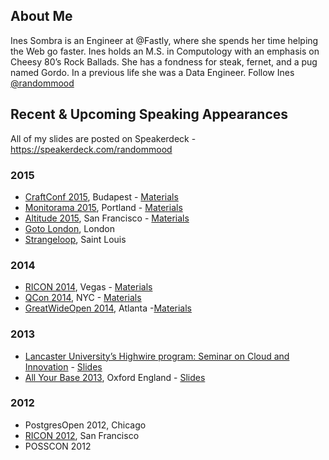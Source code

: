 ## About Me
Ines Sombra is an Engineer at @Fastly, where she spends her time helping the Web go faster. Ines holds an M.S. in Computology with an emphasis on Cheesy 80’s Rock Ballads. She has a fondness for steak, fernet, and a pug named Gordo. In a previous life she was a Data Engineer. Follow Ines [@randommood](https://twitter.com/randommood)

## Recent & Upcoming Speaking Appearances

All of my slides are posted on Speakerdeck - https://speakerdeck.com/randommood

### 2015
* [CraftConf 2015](craft-conf.com/2015), Budapest - [Materials](https://github.com/randommood/Craftconf2015)
* [Monitorama 2015](http://monitorama.com/), Portland - [Materials](https://github.com/Randommood/ZerotoCapacityPlanning)
* [Altitude 2015](https://fastly.com/altitude), San Francisco - [Materials](https://github.com/Randommood/FallacyOfFast)
* [Goto London](gotocon.com/goto-london-2015/), London
* [Strangeloop](http://www.thestrangeloop.com/), Saint Louis


### 2014
* [RICON 2014](http://ricon.io/archive/2014/index.html), Vegas - [Materials](https://github.com/randommood/ricon2014)
* [QCon 2014](https://qconnewyork.com/ny2014/schedule-2014.html), NYC - [Materials](https://github.com/Randommood/QConNYC2014)
* [GreatWideOpen 2014](http://greatwideopen.org/2014/), Atlanta -[Materials](https://github.com/Randommood/GreatWideOpen2014)

### 2013
* [Lancaster University’s Highwire program: Seminar on Cloud and Innovation](http://www.highwire.lancs.ac.uk/events/Preview/1058) - [Slides](https://speakerdeck.com/randommood/how-the-cloud-is-changing-the-world)
* [All Your Base 2013](http://allyourbaseconf.com/2013/), Oxford England - [Slides](https://speakerdeck.com/randommood/data-antipatterns-all-your-base)

### 2012
* PostgresOpen 2012, Chicago
* [RICON 2012](http://ricon.io/archive/2012/index.html), San Francisco
* POSSCON 2012
